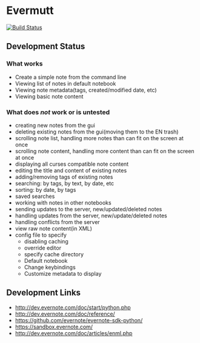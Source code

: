 # Evermutt

[![Build Status](https://travis-ci.org/scootersmk/evermutt.svg?branch=master)](https://travis-ci.org/scootersmk/evermutt)

## Development Status
### What works
- Create a simple note from the command line
- Viewing list of notes in default notebook
- Viewing note metadata(tags, created/modified date, etc)
- Viewing basic note content

### What does *not* work or is untested
- creating new notes from the gui
- deleting existing notes from the gui(moving them to the EN trash)
- scrolling note list, handling more notes than can fit on the screen at once
- scrolling note content, handling more content than can fit on the screen at once
- displaying all curses compatible note content
- editing the title and content of existing notes
- adding/removing tags of existing notes
- searching: by tags, by text, by date, etc
- sorting: by date, by tags
- saved searches
- working with notes in other notebooks
- sending updates to the server, new/updated/deleted notes
- handling updates from the server, new/update/deleted notes
- handling conflicts from the server
- view raw note content(in XML)
- config file to specify
  - disabling caching
  - override editor
  - specify cache directory
  - Default notebook
  - Change keybindings
  - Customize metadata to display

## Development Links
- http://dev.evernote.com/doc/start/python.php
- http://dev.evernote.com/doc/reference/
- https://github.com/evernote/evernote-sdk-python/
- https://sandbox.evernote.com/
- http://dev.evernote.com/doc/articles/enml.php
